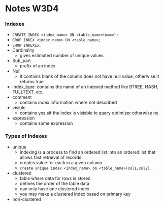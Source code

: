 # Notes W3D4

### Indexes

- `CREATE INDEX <index_name> ON <table_name>(name);`
- `DROP INDEX <index_name> ON <table_name>;`
- `SHOW INDEXES;`
- Cardinality 
    - gives estimated number of unique values
- Sub_part
    - prefix of an index
- Null
    - it contains blank of the column does not have null value, otherwise it returns true
- index_type: contains the name of an indexed method like BTREE, HASH, FULLTEXT, etc.
- comment
    - contains index information where not described
- visible
    - contains yes sif the index is visisble to query optimizer otherwise no
-  expression
    - contains some expression

### Types of Indexes

- unique
    - indexing is a process to find an ordered list into an ordered list that allows fast retrieval of records
    - creates value for each in a given column
    - `create unique index <index_name> on <table_name>(col1,col2);`
- clustered
    - table where data for rows is stored
    - defines the order of the table data
    - can only have one clustered index
    - you may make a clustered index based on primary key
- non-clustered